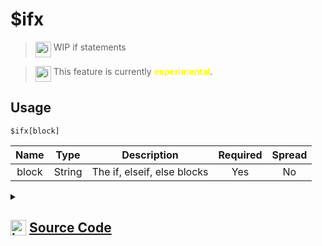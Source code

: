# $ifx
> <img align="top" src="https://upload.wikimedia.org/wikipedia/commons/thumb/e/e4/Infobox_info_icon.svg/160px-Infobox_info_icon.svg.png?20150409153300" alt="image" width="25" height="auto"> WIP if statements

> <img align="top" src="https://upload.wikimedia.org/wikipedia/commons/thumb/1/17/Warning.svg/156px-Warning.svg.png" alt="image" width="25" height="auto"> This feature is currently <span style="color:yellow"><strong>experimental</strong></span>.

## Usage
```
$ifx[block]
```
| Name | Type | Description | Required | Spread
| :---: | :---: | :---: | :---: | :---: |
block | String | The if, elseif, else blocks | Yes | No
<details>
<summary>
    
## <img align="top" src="https://cdn4.iconfinder.com/data/icons/iconsimple-logotypes/512/github-512.png" alt="image" width="25" height="auto">  [Source Code](https://github.com/tryforge/ForgeScript-V2/blob/main/src/native/ifx.ts)
    
</summary>
    
```ts
import { ArgType, NativeFunction, Return } from "../structures"
import _else from "./else"
import elseif from "./elseif"
import ifFunc from "./if"

export default new NativeFunction({
    name: "$ifx",
    version: "1.2.0",
    description: "WIP if statements",
    brackets: true,
    unwrap: false,
    args: [
        {
            name: "block",
            description: "The if, elseif, else blocks",
            rest: false,
            required: true,
            type: ArgType.String
        }
    ],
    experimental: true,
    async execute(ctx) {
        const ifStatement = this.getFunction(0, ifFunc)!
        const elseIfStatements = this.getFunctions(0, elseif)
        const elseStatement = this.getFunction(0, _else)

        const ifRun = await ifStatement.execute(ctx)
        if (!this["isValidReturnType"](ifRun) || ifRun.value !== null) return ifRun

        for (let i = 0, len = elseIfStatements.length;i < len;i++) {
            const statement = elseIfStatements[i]
            const statementRun = await statement.execute(ctx)
            if (!this["isValidReturnType"](statementRun) || statementRun.value !== null) return statementRun
        }

        return elseStatement?.execute(ctx) ?? Return.success()
    },
})
```
    
</details>